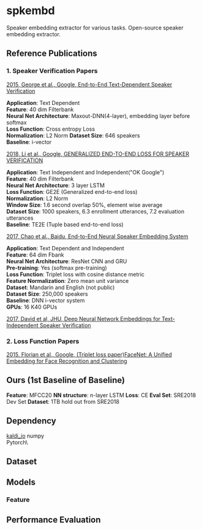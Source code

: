 # spkembd
Speaker embedding extractor for various tasks.
Open-source speaker embedding extractor.

## Reference Publications

### 1. Speaker Verification Papers
[2015, George et al., Google, End-to-End Text-Dependent Speaker Verification](https://static.googleusercontent.com/media/research.google.com/en//pubs/archive/44681.pdf)

**Application**: Text Dependent  
**Feature**: 40 dim Filterbank   
**Neural Net Architecture**: Maxout-DNN(4-layer), embedding layer before softmax  
**Loss Function**: Cross entropy Loss  
**Normalization**: L2 Norm 
**Dataset Size**: 646 speakers  
**Baseline**: i-vector

[2018, Li et al., Google, GENERALIZED END-TO-END LOSS FOR SPEAKER VERIFICATION](https://arxiv.org/pdf/1710.10467.pdf)


**Application**: Text Independent and Independent("OK Google")  
**Feature**: 40 dim Filterbank   
**Neural Net Architecture**: 3 layer LSTM   
**Loss Function**: GE2E (Generalized end-to-end loss)   
**Normalization**: L2 Norm  
**Window Size**: 1.6 second overlap 50%, element wise average  
**Dataset Size**: 1000 speakers, 6.3 enrollment utterances, 7.2 evaluation utterances  
**Baseline**: TE2E (Tuple based end-to-end loss)  

[2017, Chao et al., Baidu, End-to-End Neural Speaker Embedding System](https://arxiv.org/pdf/1705.02304.pdf)

**Application**: Text Dependent and Independent  
**Feature**: 64 dim Fbank  
**Neural Net Architecture**: ResNet CNN and GRU  
**Pre-training**: Yes (softmax pre-training)  
**Loss Function**: Triplet loss with cosine distance metric  
**Feature Normalization**: Zero mean unit variance  
**Dataset**: Mandarin and English (not public)  
**Dataset Size**: 250,000 speakers  
**Baseline**: DNN i-vector system  
**GPUs**: 16 K40 GPUs  

[2017, David et al, JHU, Deep Neural Network Embeddings for Text-Independent Speaker Verification](https://www.isca-speech.org/archive/Interspeech_2017/pdfs/0620.PDF)


### 2. Loss Function Papers

[2015, Florian et al., Google, (Triplet loss paper)FaceNet: A Unified Embedding for Face Recognition and Clustering](https://arxiv.org/pdf/1503.03832.pdf)

## Ours (1st Baseline of Baseline)

**Feature**: MFCC20
**NN structure**: n-layer LSTM
**Loss**: CE
**Eval Set**: SRE2018 Dev Set
**Dataset**: 1TB hold out from SRE2018

## Dependency

[kaldi_io](https://github.com/vesis84/kaldi-io-for-python.git)
numpy\
Pytorch\


## Dataset 


## Models
### Feature

## Performance Evaluation
